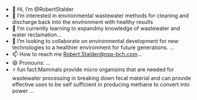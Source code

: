 - 👋 Hi, I’m @RobertStalder
- 👀 I’m interested in environmental wastewater methods for cleaning and discharge back into the environment with healthy results
- 🌱 I’m currently learning to expandmy knowledge of wastewater and water reclamation...
- 💞️ I’m looking to collaborate on environmental development for new technologies to a healthier environment for future generations. ...
- 📫 How to reach me Robert.Stalder@nsp-bch.com...
- 😄 Pronouns: ...
- ⚡ fun fact:Mammals provide micro organisms that are needed for wastewater processing in breaking down fecal material and can provide effective uses to be self sufficient in producing methane to convert into power ...

<!---
RobertStalder/RobertStalder is a ✨ special ✨ repository because its `README.md` (this file) appears on your GitHub profile.
You can click the Preview link to take a look at your changes.
--->
